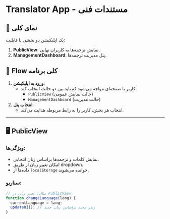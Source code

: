 # Translator App - مستندات فنی

## 📌 نمای کلی
یک اپلیکیشن دو بخشی با قابلیت:
1. **PublicView**: نمایش ترجمه‌ها به کاربران نهایی.
2. **ManagementDashboard**: پنل مدیریت ترجمه‌ها.

## 🚀 Flow کلی برنامه
1. **ورود به اپلیکیشن**:
   - کاربر با صفحه‌ای مواجه می‌شود که باید بین دو حالت انتخاب کند:
     - `PublicView` (حالت نمایش عمومی)
     - `ManagementDashboard` (حالت مدیریت)
2. **انتخاب پنل**:
   - انتخاب هر بخش، کاربر را به رابط مربوطه هدایت می‌کند.

---

## 🖥 PublicView
### ویژگی‌ها:
- نمایش کلمات و ترجمه‌ها براساس زبان انتخابی.
- امکان تغییر زبان از طریق dropdown.
- داده‌ها از `localStorage` خوانده می‌شوند.

### سناریو:
```javascript
// مثال: تغییر زبان در PublicView
function changeLanguage(lang) {
  currentLanguage = lang;
  updateUI(); // رندر مجدد براساس زبان جدید
}

